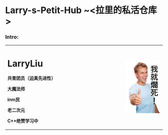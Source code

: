 # Larry-s-Petit-Hub ~<拉里的私活仓库>

### Intro:
<table border="0">
  <tr>
    <td width="75%">
      <h1>LarryLiu</h1>
      <p><b>共青团员（迫真先进性）</b></p>
      <p><b>大魔法师</b></p>
      <p><b>inm民</b></p>
      <p><b>老二次元</b></p>
      <p><b>C++绝赞学习中 </b></p>
    </td>
    <td width="25%">
      <img src="https://github.com/PhysicFox/Larry-s-Petit-Hub/blob/master/114514.jpg" width="100%">      
    </td>
  </tr>
</table>

